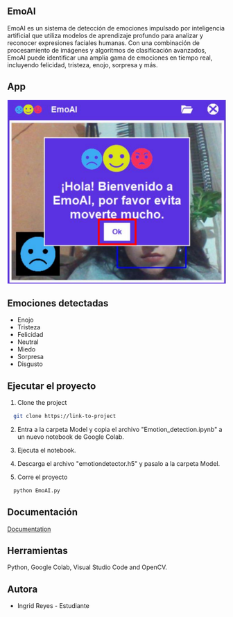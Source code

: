 ## EmoAI

EmoAI es un sistema de detección de emociones impulsado por inteligencia artificial que utiliza modelos de aprendizaje profundo para analizar y reconocer expresiones faciales humanas. Con una combinación de procesamiento de imágenes y algoritmos de clasificación avanzados, EmoAI puede identificar una amplia gama de emociones en tiempo real, incluyendo felicidad, tristeza, enojo, sorpresa y más.
   

## App

![App Screenshot](/Pictures/Interface.png)


## Emociones detectadas

- Enojo
- Tristeza
- Felicidad
- Neutral
- Miedo
- Sorpresa
- Disgusto

## Ejecutar el proyecto

1. Clone the project

```bash
  git clone https://link-to-project
```
2. Entra a la carpeta Model y copia el archivo "Emotion_detection.ipynb" a un nuevo notebook de Google Colab.

3. Ejecuta el notebook.

4. Descarga el archivo "emotiondetector.h5" y pasalo a la carpeta Model.

5. Corre el proyecto

```bash
  python EmoAI.py
```
## Documentación
[Documentation](https://drive.google.com/drive/folders/1meBiFgtDr3j7tZCOtjWa53PRCrr6Iq8M?usp=drive_link)


## Herramientas
Python, Google Colab, Visual Studio Code and OpenCV.

## Autora

- Ingrid Reyes - Estudiante

